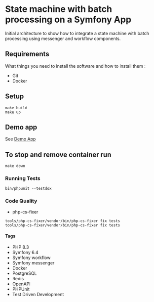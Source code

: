 # State machine with batch processing on a Symfony App
Initial architecture to show how to integrate a state machine with batch processing using messenger and workflow components.


## Requirements
What things you need to install the software and how to install them : 
* Git
* Docker

## Setup
```
make build
make up
```

## Demo app
See [Demo App](docs/demo.md)

## To stop and remove container run
```
make down
```

### Running Tests
```
bin/phpunit --testdox 
```

### Code Quality

* php-cs-fixer
```
tools/php-cs-fixer/vendor/bin/php-cs-fixer fix tests
tools/php-cs-fixer/vendor/bin/php-cs-fixer fix tests
```


#### Tags
* PHP 8.3
* Symfony 6.4
* Symfony workflow
* Symfony messenger
* Docker
* PostgreSQL
* Redis
* OpenAPI
* PHPUnit
* Test Driven Development

